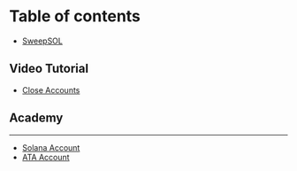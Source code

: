 # Table of contents

* [SweepSOL](README.md)

## Video Tutorial

* [Close Accounts](video-tutorial/close-accounts.md)

## Academy

***

* [Solana Account](solana-account.md)
* [ATA Account](ata-account.md)
